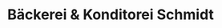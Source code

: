 ---
title: "Bäckerei & Konditorei Schmidt"
url: /thalheim-erzgebirge/baeckerei-und-konditorei-schmidt/
shop: Bäckerei
---